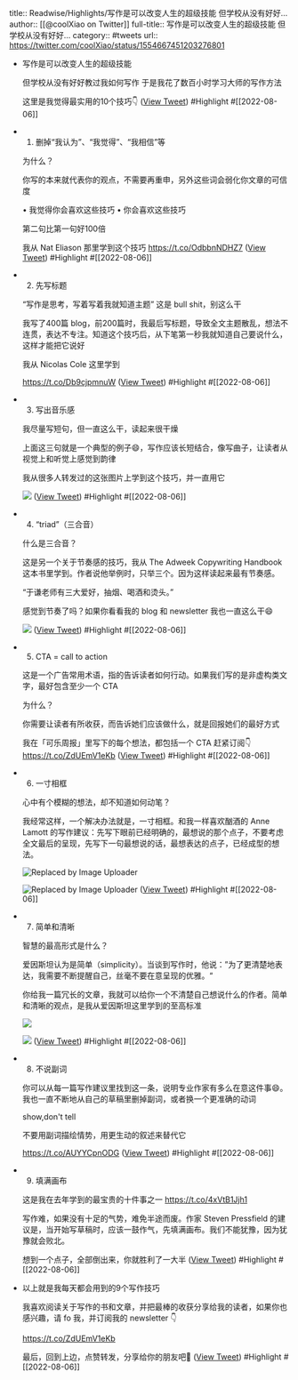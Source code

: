 title:: Readwise/Highlights/写作是可以改变人生的超级技能 但学校从没有好好...
author:: [[@coolXiao on Twitter]]
full-title:: 写作是可以改变人生的超级技能 但学校从没有好好...
category:: #tweets
url:: https://twitter.com/coolXiao/status/1554667451203276801

- 写作是可以改变人生的超级技能
  
  但学校从没有好好教过我如何写作
  于是我花了数百小时学习大师的写作方法
  
  这里是我觉得最实用的10个技巧👇 ([View Tweet](https://twitter.com/coolXiao/status/1554667451203276801)) #Highlight #[[2022-08-06]]
- 1. 删掉“我认为”、“我觉得”、“我相信”等
  
  为什么？
  
  你写的本来就代表你的观点，不需要再重申，另外这些词会弱化你文章的可信度
  
  • 我觉得你会喜欢这些技巧
  • 你会喜欢这些技巧
  
  第二句比第一句好100倍
  
  我从 Nat Eliason 那里学到这个技巧 https://t.co/OdbbnNDHZ7 ([View Tweet](https://twitter.com/coolXiao/status/1554667453623332864)) #Highlight #[[2022-08-06]]
- 2. 先写标题
  
  “写作是思考，写着写着我就知道主题”
  这是 bull shit，别这么干
  
  我写了400篇 blog，前200篇时，我最后写标题，导致全文主题散乱，想法不连贯，表达不专注。知道这个技巧后，从下笔第一秒我就知道自己要说什么，这样才能把它说好
  
  我从 Nicolas Cole 这里学到
  
  https://t.co/Db9cjpmnuW ([View Tweet](https://twitter.com/coolXiao/status/1554667456353816577)) #Highlight #[[2022-08-06]]
- 3. 写出音乐感
  
  我尽量写短句，但一直这么干，读起来很干燥
  
  上面这三句就是一个典型的例子😄，写作应该长短结合，像写曲子，让读者从视觉上和听觉上感觉到韵律
  
  我从很多人转发过的这张图片上学到这个技巧，并一直用它 
  
  ![](https://pbs.twimg.com/media/FZNJ0UNUUAEHWYB.jpg) ([View Tweet](https://twitter.com/coolXiao/status/1554667463853281280)) #Highlight #[[2022-08-06]]
- 4. “triad”（三合音）
  
  什么是三合音？
  
  这是另一个关于节奏感的技巧，我从 The Adweek Copywriting Handbook 这本书里学到。作者说他举例时，只举三个。因为这样读起来最有节奏感。
  
  “于谦老师有三大爱好，抽烟、喝酒和烫头。”
  
  感觉到节奏了吗？如果你看看我的 blog 和 newsletter
  我也一直这么干😄 
  
  ![](https://pbs.twimg.com/media/FZNJ0qAVEAACCPj.jpg) ([View Tweet](https://twitter.com/coolXiao/status/1554667469591048192)) #Highlight #[[2022-08-06]]
- 5. CTA = call to action
  
  这是一个广告常用术语，指的告诉读者如何行动。如果我们写的是非虚构类文字，最好包含至少一个 CTA
  
  为什么？
  
  你需要让读者有所收获，而告诉她们应该做什么，就是回报她们的最好方式
  
  我在「可乐周报」里写下的每个想法，都包括一个 CTA
  赶紧订阅👇 https://t.co/ZdUEmV1eKb ([View Tweet](https://twitter.com/coolXiao/status/1554667472388628480)) #Highlight #[[2022-08-06]]
- 6. 一寸相框
  
  心中有个模糊的想法，却不知道如何动笔？
  
  我经常这样，一个解决办法就是，一寸相框。和我一样喜欢酗酒的 Anne Lamott 的写作建议：先写下眼前已经明确的，最想说的那个点子，不要考虑全文最后的呈现，先写下一句最想说的话，最想表达的点子，已经成型的想法。 
  
  ![Replaced by Image Uploader](https://vip2.loli.io/2022/08/09/RFjuM9NAo15bzi7.jpg) 
  
  ![Replaced by Image Uploader](https://vip2.loli.io/2022/08/09/z9NGimYOPcaBAVr.jpg) ([View Tweet](https://twitter.com/coolXiao/status/1554667482433986562)) #Highlight #[[2022-08-06]]
- 7. 简单和清晰
  
  智慧的最高形式是什么？
  
  爱因斯坦认为是简单（simplicity）。当谈到写作时，他说：”为了更清楚地表达，我需要不断提醒自己，丝毫不要在意呈现的优雅。“
  
  你给我一篇冗长的文章，我就可以给你一个不清楚自己想说什么的作者。简单和清晰的观点，是我从爱因斯坦这里学到的至高标准 
  
  ![](https://pbs.twimg.com/media/FZNJ1xjVQAEGFZa.jpg) 
  
  ![](https://pbs.twimg.com/media/FZNJ19OUUAAsD-m.jpg) ([View Tweet](https://twitter.com/coolXiao/status/1554667492626223104)) #Highlight #[[2022-08-06]]
- 8. 不说副词
  
  你可以从每一篇写作建议里找到这一条，说明专业作家有多么在意这件事😄。我也一直不断地从自己的草稿里删掉副词，或者换一个更准确的动词
  
  show,don't tell
  
  不要用副词描绘情势，用更生动的叙述来替代它
  
  https://t.co/AUYYCpnODG ([View Tweet](https://twitter.com/coolXiao/status/1554667495574818816)) #Highlight #[[2022-08-06]]
- 9. 填满画布
  
  这是我在去年学到的最宝贵的十件事之一
  https://t.co/4xVtB1Jjh1
  
  写作难，如果没有十足的气势，难免半途而废。作家 Steven Pressfield 的建议是，当开始写草稿时，应该一鼓作气，先填满画布。我们不能犹豫，因为犹豫就会败北。
  
  想到一个点子，全部倒出来，你就胜利了一大半 ([View Tweet](https://twitter.com/coolXiao/status/1554667498112290816)) #Highlight #[[2022-08-06]]
- 以上就是我每天都会用到的9个写作技巧
  
  我喜欢阅读关于写作的书和文章，并把最棒的收获分享给我的读者，如果你也感兴趣，请 fo 我，并订阅我的 newsletter 👇
  
  https://t.co/ZdUEmV1eKb
  
  最后，回到上边，点赞转发，分享给你的朋友吧🙂 ([View Tweet](https://twitter.com/coolXiao/status/1554667500817682432)) #Highlight #[[2022-08-06]]